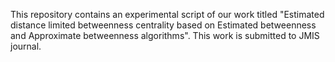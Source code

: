 
This repository contains an experimental script of our work titled "Estimated distance limited betweenness centrality based on Estimated betweenness and Approximate betweenness algorithms". This work is submitted to JMIS journal.
